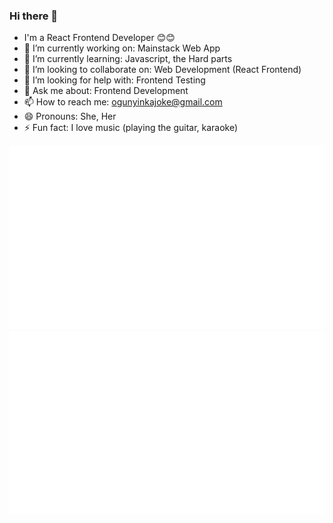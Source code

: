 ### Hi there 👋
<!--
**AdejokeOgunyinka/AdejokeOgunyinka** is a ✨ _special_ ✨ repository because its `README.md` (this file) appears on your GitHub profile.
-->
- I'm a React Frontend Developer 😊😊
- 🔭 I’m currently working on: Mainstack Web App
- 🌱 I’m currently learning: Javascript, the Hard parts
- 👯 I’m looking to collaborate on: Web Development (React Frontend)
- 🤔 I’m looking for help with: Frontend Testing
- 💬 Ask me about: Frontend Development
- 📫 How to reach me: ogunyinkajoke@gmail.com
- 😄 Pronouns: She, Her
- ⚡ Fun fact: I love music (playing the guitar, karaoke)

![](https://github.com/AdejokeOgunyinka/github-stats/blob/master/generated/overview.svg)
![](https://github.com/AdejokeOgunyinka/github-stats/blob/master/generated/languages.svg)
